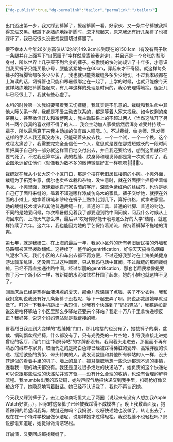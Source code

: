 ```yaml
---
{"dg-publish":true,"dg-permalink":"tailor","permalink":"/tailor/"}
---
```



出门迈出第一步，我又踩到裤脚了，撩起裤脚一看，好家伙、又一条牛仔裤被我踩得又烂又黑。我蹲下身熟练地挽裤脚时，忽才想起来，原来我还有好几条裤子也被踩坏了，我已经很久没去找裁缝切过裤腿了。

很不幸本人今年26岁身高仅从12岁的149.9cm长到现在的150.1cm（有没有高子砍一条腿并在上面写下“自愿赠予”字样然后寄给我谢谢），并且还是一个夸张的梨形身材，所以世界上几乎买不到合身的裤子。被傲慢的快时尚规训了十年多，才意识到我买裤子只能买最小号，腰能紧紧地卡在60cm，穿起来才不奇怪。就这样每条裤子的裤脚管都多多少少长了，我也就只能找裁缝多多少少地切。不过我本硕都在上海读的话，切裤管也只能和寒暑假绑定在一起了。上学的时候，也就只能像今天这样熟练地把裤脚挽起来，有几年这样的处理是时尚的，我心安理得地挽，但近几年已经很土了，我就有些心虚了。

本科的时候第一次我妈要带着我去切裤腿，我其实是不乐意的。裁缝和我生命中其他人际关系一样，我都是不爱主动去联系的，都是等着人家来找我。如今仅剩的亲密朋友，甚至微信好友和微博网友，我主动联系上的不超过两人（当然这除开了另外一两个我真的喜欢得不得了的人、、我会主动加人家微信然后浑身难受并持续一辈子，所以最后算下来我主动加的仅有四人嗯嗯…）。不过裁缝、纹身师、理发师这样的手艺人我还真没办法，只能硬着头皮去找，一个一个试，一个一个换。这个过程太痛苦了，我需要完完全全信任一个人，意思就是要在那或短或长的一段时间里把属于自己的一部分就这样盲目地交付出去，并且我还要给钱，想到这里就已经要气死了。不过我还算幸运，我的裁缝、纹身师和理发师都是第一次就试对了，我企图永远留住他们（就像我为数不多的微博微信好友一样嗯嗯🫶🏻🫰🏻）。

裁缝就在我从小长大这个小区门口，那是个摆在老旧居民楼前的小摊。小摊外面，裁缝为了拓宽生意，偶尔也卖些盆栽和杂物，没生意时，就在外面摆个摇椅坐着编毛衣。小摊里面，就连着她自己家昏暗的客厅，深蓝色紫红色的丝绒布，也许是她自己打了面料来缝的，盖着不知道哪样漆成仿乌木的家具。裤子交给她，就摆在外面的小摊上，她拿着粉笔和砂轮在裤子上熟练比划几下，算好价格，就拿进家里。她的裁缝技术或许和其他普通裁缝一样，普通的工具、普通的针脚、普通的封边。不同的是她爱问候，每次寒暑假见着我了都要迎到路中间问候，问我什么时候从上海回来的、上海天气怎么样，最后以“哎呀你好能干哦考这么好的大学”结尾，就这样持续了六年。这六年，我也能因为她的手艺保持着潮流，保持着裤脚不拖地的清爽。

第七年，就是我研三、在上海的最后一年，我家小区外的所有老旧居民楼的外墙和马路都被区里拨款翻修。这持续了一整年的gentrification，好像天天搞得乌烟瘴气泥水飞天，我们小区的人和车出去都不再方便，不过还好我那时在上海美美健身游泳骑车乱转，还没目击过这种画面，只从我妈电话中耳闻。不过裁缝的那间裁缝摊，已经不再直接通往路中间，经过华丽的gentrification，那套老居民楼像是要修了另一个新小区一样，被新糊的水泥和铁栏杆围了起来，她的小摊也就这样不见了。

回重庆后已经是热得血液沸腾的夏天，那会儿教课赚了点钱、买了不少衣物，我和我妈念叨说我还有好几条新裤子没裁呢，等下一起去弄了呗。妈说那裁缝她早就没做了。叮的一下我手机跳出一条短信，说我有个快递到了“妈妈驿站”，我暴跳如雷说这是啥杯驿站？小区里那么多驿站还要来个驿站？我走十万八千里拿快递呗反正？我妈笑，说这个妈妈驿站就是裁缝接的哇。

冒着烈日我走到大变样的“裁缝摊”门口，那儿啥摆的也没有了，她裁裤子的桌，盆栽、锅碗瓢盆摇摇椅，什么都没有了，只有光秃秃的一片空地，引导我直接走进她曾经的客厅，而门口连“妈妈驿站”的字牌都没有。我闷着头走进去，那里面不再有熟悉的绒布与家具，取而代之的是奶白色却已经被踩得稀脏的瓷砖、高矮胖瘦的快递、摇摇欲坠的货架、晕头转向的人。我发现裁缝和其他所有驿站的人一样，没头苍蝇似的看着手里的机子、墙上的盒子，抓耳挠腮地想一些永远都想不通的事情，连看我一眼的功夫都没有。我还是见过很多烂烂的快递站了，她负责的这个快递站可以说跟那些烂烂的快递站并驾齐驱——没有什么合理的收纳，也没有合理的解释流程。我mumble出我的取货码，她唉声叹气地把快递交到我手里，扫码枪好像又被热坏了，她隐忍地骂着脏话。她已经不认识我了，我也不再认识她。

今天我又踩到裤子了。去江边和商场里大走了两圈（说起来有没有人想加我Apple Watch好友，，），回家时这条裤子已经被我踩得不成模样了。晚上我敷着面膜，抱着微弱的希望问我妈，裁缝还做吗？我妈说，哎呀快递她也没做了，转让出去了，现在在一个特殊学校里做保洁呢，说那样她才过得轻松。我说裁缝不也轻松吗？妈说那谁知道呢，她觉得做清洁轻松。

好崩溃，又要回成都找裁缝了。
